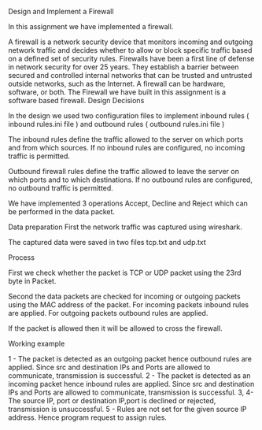 Design and Implement a Firewall

In this assignment we have implemented a firewall. 

A firewall is a network security device that monitors incoming and outgoing network traffic and decides whether to allow or block specific traffic based on a defined set of security rules.
Firewalls have been a first line of defense in network security for over 25 years. They establish a barrier between secured and controlled internal networks that can be trusted and untrusted outside networks, such as the Internet. 
A firewall can be hardware, software, or both. The Firewall we have built in this assignment is a software based firewall.
Design Decisions

In the design we used two configuration files to implement inbound rules ( inbound rules.ini file ) and outbound rules ( outbound rules.ini file ) 

The inbound rules define the traffic allowed to the server on which ports and from which sources. If no inbound rules are configured, no incoming traffic is permitted.

Outbound firewall rules define the traffic allowed to leave the server on which ports and to which destinations. If no outbound rules are configured, no outbound traffic is permitted.

We have implemented 3 operations Accept, Decline and Reject which can be performed in the data packet. 


Data preparation
First the network traffic was captured using wireshark.




The captured data were saved in two files tcp.txt and udp.txt

Process

First we check whether the packet is TCP or UDP packet using the 23rd byte in Packet.

Second the data packets are checked for incoming or outgoing packets using the MAC address of the packet. For incoming packets inbound rules are applied. For outgoing packets outbound rules are applied.



If the packet is allowed then it will be allowed to cross the firewall.

Working example



1 - The packet is detected as an outgoing packet hence outbound rules are applied. Since src and destination IPs and Ports are allowed to communicate, transmission is successful.
2 - The packet is detected as an incoming packet hence inbound rules are applied. Since src and destination IPs and Ports are allowed to communicate, transmission is successful.
3, 4- The source IP, port or destination IP,port is declined or rejected, transmission is unsuccessful.
5 - Rules are not set for the given source IP address. Hence program request to assign rules. 
